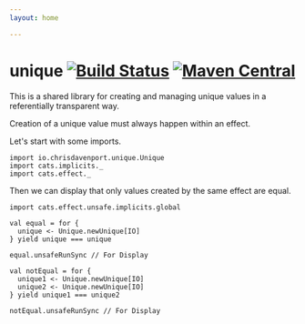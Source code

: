 ```yaml
---
layout: home

---
```

# unique [![Build Status](https://travis-ci.com/ChristopherDavenport/unique.svg?branch=master)](https://travis-ci.com/ChristopherDavenport/unique) [![Maven Central](https://maven-badges.herokuapp.com/maven-central/io.chrisdavenport/unique_2.12/badge.svg)](https://maven-badges.herokuapp.com/maven-central/io.chrisdavenport/unique_2.12)

This is a shared library for creating and managing unique values in a referentially transparent way.

Creation of a unique value must always happen within an effect.

Let's start with some imports.

```tut:silent
import io.chrisdavenport.unique.Unique
import cats.implicits._
import cats.effect._
```

Then we can display that only values created by the same effect are equal.

```tut:book
import cats.effect.unsafe.implicits.global

val equal = for {
  unique <- Unique.newUnique[IO]
} yield unique === unique

equal.unsafeRunSync // For Display

val notEqual = for {
  unique1 <- Unique.newUnique[IO]
  unique2 <- Unique.newUnique[IO]
} yield unique1 === unique2

notEqual.unsafeRunSync // For Display
```
